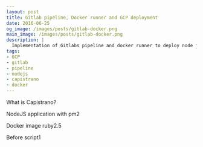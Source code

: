 ```yaml
---
layout: post
title: Gitlab pipeline, Docker runner and GCP deployment
date: 2016-06-25
og_image: /images/posts/gitlab-docker.png
main_image: /images/posts/gitlab-docker.png
description: |
  Implementation of Gitlabs pipeline and docker runner to deploy node js application on GCP using capistrano.
tags:
- GCP
- gitlab
- pipeline
- nodejs
- capistrano
- docker
---
```


What is Capistrano?

NodeJS application with pm2

Docker image ruby2.5

Before script1